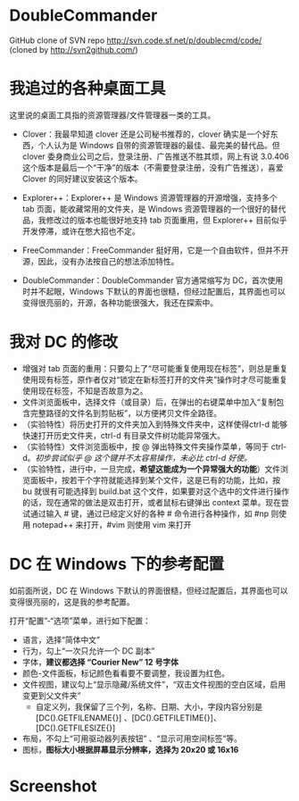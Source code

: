 # DoubleCommander
GitHub clone of SVN repo http://svn.code.sf.net/p/doublecmd/code/ (cloned by http://svn2github.com/)

# 我追过的各种桌面工具
这里说的桌面工具指的资源管理器/文件管理器一类的工具。

- Clover：我最早知道 clover 还是公司秘书推荐的，clover 确实是一个好东西，个人认为是 Windows 自带的资源管理器的最佳、最完美的替代品。但 clover 委身商业公司之后，登录注册、广告推送不胜其烦，网上有说 3.0.406 这个版本是最后一个“干净”的版本（不需要登录注册，没有广告推送），喜爱 Clover 的同好建议安装这个版本。

- Explorer++：Explorer++ 是 Windows 资源管理器的开源增强，支持多个 tab 页面，能收藏常用的文件夹，是 Windows 资源管理器的一个很好的替代品，我修改过的版本也能很好地支持 tab 页面重用，但 Explorer++ 目前似乎开发停滞，或许在憋大招也不定。

- FreeCommander：FreeCommander 挺好用，它是一个自由软件，但并不开源，因此，没有办法按自己的想法添加特性。

- DoubleCommander：DoubleCommander 官方通常缩写为 DC，首次使用时并不起眼，Windows 下默认的界面也很糙，但经过配置后，其界面也可以变得很亮丽的，开源，各种功能很强大，我还在探索中。


# 我对 DC 的修改
- 增强对 tab 页面的重用：只要勾上了“尽可能重复使用现在标签”，则总是重复使用现有标签，原作者仅对“锁定在新标签打开的文件夹”操作时才尽可能重复使用现在标签，不知是否故意为之。
- 文件浏览面板中，选择文件（或目录）后，在弹出的右键菜单中加入“复制包含完整路径的文件名到剪贴板”，以方便拷贝文件全路径。
- （实验特性）将历史打开的文件夹加入到特殊文件夹中，这样使得ctrl-d 能够快速打开历史文件夹，ctrl-d 有目录文件树功能异常强大。
- （实验特性）文件浏览面板中，按 @ 弹出特殊文件夹操作菜单，等同于 ctrl-d。<i>初步尝试似乎 @ 这个键并不太容易操作，未必比 ctrl-d 好使。</i>
- （实验特性，进行中，一旦完成，**希望这能成为一个异常强大的功能**）文件浏览面板中，按若干个字符就能选择到某个文件，这是已有的功能，比如，按 bu 就很有可能选择到 build.bat 这个文件，如果要对这个选中的文件进行操作的话，现在通常的做法是双击打开，或者鼠标右键弹出 context 菜单。现在尝试通过输入 # 键，通过已经定义好的各种 # 命令进行各种操作，如 #np 则使用 notepad++ 来打开，#vim 则使用 vim 来打开

# DC 在 Windows 下的参考配置
如前面所说，DC 在 Windows 下默认的界面很糙，但经过配置后，其界面也可以变得很亮丽的，这是我的参考配置。

打开“配置”-“选项”菜单，进行如下配置：
- 语言，选择“简体中文”
- 行为，勾上“一次只允许一个 DC 副本”
- 字体，**建议都选择 “Courier New” 12 号字体**
- 颜色-文件面板，标记颜色看看要不要调整，我设置为红色。
- 文件视图，建议勾上“显示隐藏/系统文件”，“双击文件视图的空白区域，启用变更到父文件夹”
  - 自定义列，我保留了三个列，名称、日期、大小，字段内容分别是 [DC().GETFILENAME{}] 、[DC().GETFILETIME{}]、[DC().GETFILESIZE{}] 
- 布局，不勾上“可用驱动器列表按钮” 、“显示可用空间标签”等。
- 图标，**图标大小根据屏幕显示分辨率，选择为 20x20 或 16x16**


# Screenshot
